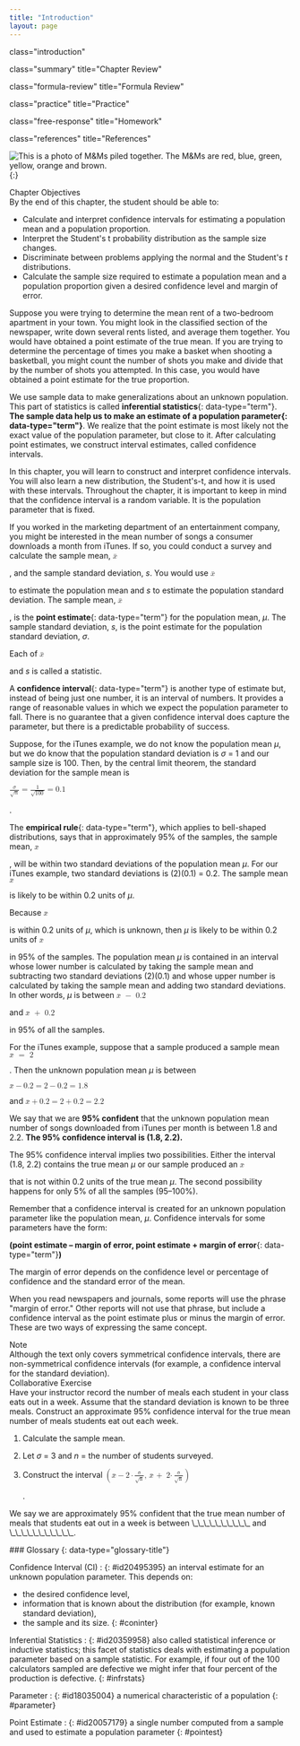 ```yaml
---
title: "Introduction"
layout: page
---
```



<cnx-pi data-type="cnx.flag.introduction"> class="introduction" </cnx-pi>

<cnx-pi data-type="cnx.eoc">class="summary" title="Chapter Review"</cnx-pi>

<cnx-pi data-type="cnx.eoc">class="formula-review" title="Formula Review"</cnx-pi>

<cnx-pi data-type="cnx.eoc">class="practice" title="Practice"</cnx-pi>

<cnx-pi data-type="cnx.eoc">class="free-response" title="Homework"</cnx-pi>

<cnx-pi data-type="cnx.eoc">class="references" title="References"</cnx-pi>

 ![This is a photo of M&amp;Ms piled together. The M&amp;Ms are red, blue, green, yellow, orange and brown.](../resources/CNX_Stats_C08_CO.jpg "Have you ever wondered what the average number of M&amp;Ms in a bag at the grocery store is? You can use confidence intervals to answer this question. (credit: comedy_nose/flickr)"){:}

<div data-type="note" data-has-label="true" class="chapter-objectives" data-label="" markdown="1">
<div data-type="title">
Chapter Objectives
</div>
By the end of this chapter, the student should be able to:

* Calculate and interpret confidence intervals for estimating a population mean and a population proportion.
* Interpret the Student\'s t probability distribution as the sample size changes.
* Discriminate between problems applying the normal and the Student\'s *t* distributions.
* Calculate the sample size required to estimate a population mean and a population proportion given a desired confidence level and margin of error.

</div>

Suppose you were trying to determine the mean rent of a two-bedroom apartment in your town. You might look in the classified section of the newspaper, write down several rents listed, and average them together. You would have obtained a point estimate of the true mean. If you are trying to determine the percentage of times you make a basket when shooting a basketball, you might count the number of shots you make and divide that by the number of shots you attempted. In this case, you would have obtained a point estimate for the true proportion.

We use sample data to make generalizations about an unknown population. This part of statistics is called **inferential statistics**{: data-type="term"}. **The sample data help us to make an estimate of a population **parameter**{: data-type="term"}**. We realize that the point estimate is most likely not the exact value of the population parameter, but close to it. After calculating point estimates, we construct interval estimates, called confidence intervals.

In this chapter, you will learn to construct and interpret confidence intervals. You will also learn a new distribution, the Student\'s-t, and how it is used with these intervals. Throughout the chapter, it is important to keep in mind that the confidence interval is a random variable. It is the population parameter that is fixed.

If you worked in the marketing department of an entertainment company, you might be interested in the mean number of songs a consumer downloads a month from iTunes. If so, you could conduct a survey and calculate the sample mean, <math xmlns="http://www.w3.org/1998/Math/MathML"> <mover accent="true"> <mi>x</mi> <mo>¯</mo> </mover> </math>

, and the sample standard deviation, *s*. You would use <math xmlns="http://www.w3.org/1998/Math/MathML"> <mover accent="true"> <mi>x</mi> <mo>¯</mo> </mover> </math>

 to estimate the population mean and *s* to estimate the population standard deviation. The sample mean, <math xmlns="http://www.w3.org/1998/Math/MathML"> <mover accent="true"> <mi>x</mi> <mo>¯</mo> </mover> </math>

, is the **point estimate**{: data-type="term"} for the population mean, *μ*. The sample standard deviation, *s*, is the point estimate for the population standard deviation, *σ*.

Each of <math xmlns="http://www.w3.org/1998/Math/MathML"> <mover accent="true"> <mi>x</mi> <mo>¯</mo> </mover> </math>

 and *s* is called a statistic.

A **confidence interval**{: data-type="term"} is another type of estimate but, instead of being just one number, it is an interval of numbers. It provides a range of reasonable values in which we expect the population parameter to fall. There is no guarantee that a given confidence interval does capture the parameter, but there is a predictable probability of success.

Suppose, for the iTunes example, we do not know the population mean *μ*, but we do know that the population standard deviation is *σ* = 1 and our sample size is 100. Then, by the central limit theorem, the standard deviation for the sample mean is

<math xmlns="http://www.w3.org/1998/Math/MathML"> <mrow> <mfrac> <mi>σ</mi> <mrow> <msqrt> <mi>n</mi> </msqrt> </mrow> </mfrac> <mo>=</mo><mfrac> <mn>1</mn> <mrow> <msqrt> <mrow> <mn>100</mn> </mrow> </msqrt> </mrow> </mfrac> <mo>=</mo><mn>0.1</mn> </mrow> </math>

.

The **empirical rule**{: data-type="term"}, which applies to bell-shaped distributions, says that in approximately 95% of the samples, the sample mean, <math xmlns="http://www.w3.org/1998/Math/MathML"> <mover accent="true"> <mi>x</mi> <mo>¯</mo> </mover> </math>

, will be within two standard deviations of the population mean *μ*. For our iTunes example, two standard deviations is (2)(0.1) = 0.2. The sample mean <math xmlns="http://www.w3.org/1998/Math/MathML"> <mover accent="true"> <mi>x</mi> <mo>¯</mo> </mover> </math>

 is likely to be within 0.2 units of *μ*.

Because <math xmlns="http://www.w3.org/1998/Math/MathML"> <mover accent="true"> <mi>x</mi> <mo>¯</mo> </mover> </math>

 is within 0.2 units of *μ*, which is unknown, then *μ* is likely to be within 0.2 units of <math xmlns="http://www.w3.org/1998/Math/MathML"> <mover accent="true"> <mi>x</mi> <mo>¯</mo> </mover> </math>

 in 95% of the samples. The population mean *μ* is contained in an interval whose lower number is calculated by taking the sample mean and subtracting two standard deviations (2)(0.1) and whose upper number is calculated by taking the sample mean and adding two standard deviations. In other words, *μ* is between <math xmlns="http://www.w3.org/1998/Math/MathML"> <mrow> <mover accent="true"> <mi>x</mi> <mo>¯</mo> </mover> <mtext> </mtext><mo>−</mo><mtext> 0</mtext><mtext>.2</mtext> </mrow> </math>

 and <math xmlns="http://www.w3.org/1998/Math/MathML"> <mrow> <mover accent="true"> <mi>x</mi> <mo>¯</mo> </mover> <mtext> </mtext><mo>+</mo><mtext> 0</mtext><mtext>.2</mtext> </mrow> </math>

 in 95% of all the samples.

For the iTunes example, suppose that a sample produced a sample mean <math xmlns="http://www.w3.org/1998/Math/MathML"> <mrow> <mover accent="true"> <mi>x</mi> <mo>¯</mo> </mover> <mtext> </mtext><mo>=</mo><mtext> 2</mtext> </mrow> </math>

. Then the unknown population mean *μ* is between

<math xmlns="http://www.w3.org/1998/Math/MathML"> <mrow> <mover accent="true"> <mi>x</mi> <mo>¯</mo> </mover> <mo>−</mo><mn>0.2</mn><mo>=</mo><mn>2</mn><mo>−</mo><mn>0.2</mn><mo>=</mo><mn>1.8</mn> </mrow> </math>

 and <math xmlns="http://www.w3.org/1998/Math/MathML"> <mrow> <mover accent="true"> <mi>x</mi> <mo>¯</mo> </mover> <mo>+</mo><mn>0.2</mn><mo>=</mo><mn>2</mn><mo>+</mo><mn>0.2</mn><mo>=</mo><mn>2.2</mn> </mrow> </math>

We say that we are **95% confident** that the unknown population mean number of songs downloaded from iTunes per month is between 1.8 and 2.2. **The 95% confidence interval is (1.8, 2.2).**

The 95% confidence interval implies two possibilities. Either the interval (1.8, 2.2) contains the true mean *μ* or our sample produced an <math xmlns="http://www.w3.org/1998/Math/MathML"> <mover accent="true"> <mi>x</mi> <mo>¯</mo> </mover> </math>

 that is not within 0.2 units of the true mean *μ*. The second possibility happens for only 5% of all the samples (95–100%).

Remember that a confidence interval is created for an unknown population parameter like the population mean, *μ*. Confidence intervals for some parameters have the form:

<strong>(point estimate – margin of error, point estimate + </strong> **margin of error**{: data-type="term"}**)**

The margin of error depends on the confidence level or percentage of confidence and the standard error of the mean.

When you read newspapers and journals, some reports will use the phrase \"margin of error.\" Other reports will not use that phrase, but include a confidence interval as the point estimate plus or minus the margin of error. These are two ways of expressing the same concept.

<div data-type="note" data-has-label="true" id="eip-882" data-label="" markdown="1">
<div data-type="title">
Note
</div>
Although the text only covers symmetrical confidence intervals, there are non-symmetrical confidence intervals (for example, a confidence interval for the standard deviation).

</div>

<div data-type="note" data-has-label="true" class="statistics collab" data-label="" markdown="1">
<div data-type="title">
Collaborative Exercise
</div>
Have your instructor record the number of meals each student in your class eats out in a week. Assume that the standard deviation is known to be three meals. Construct an approximate 95% confidence interval for the true mean number of meals students eat out each week.

1.  Calculate the sample mean.
2.  Let *σ* = 3 and *n* = the number of students surveyed.
3.  Construct the interval
    <math xmlns="http://www.w3.org/1998/Math/MathML"> <mrow> <mrow><mo>(</mo> <mrow> <mrow> <mrow> <mover accent="true"> <mi>x</mi> <mo>¯</mo> </mover> <mo>−</mo><mtext>2</mtext> </mrow> <mo>⋅</mo></mrow><mrow> <mrow> <mfrac> <mtext>σ</mtext> <mrow> <msqrt> <mtext>n</mtext> </msqrt> </mrow> </mfrac> </mrow> </mrow><mtext>, </mtext><mover accent="true"> <mi>x</mi> <mo>¯</mo> </mover> <mtext> + </mtext><mrow> <mtext>2</mtext> <mo>⋅</mo></mrow><mrow> <mrow> <mfrac> <mtext>σ</mtext> <mrow> <msqrt> <mtext>n</mtext> </msqrt> </mrow> </mfrac> </mrow> </mrow> </mrow> <mo>)</mo></mrow> </mrow> </math>
    
    .

We say we are approximately 95% confident that the true mean number of meals that students eat out in a week is between \\\_\\\_\\\_\\\_\\\_\\\_\\\_\\\_\\\_\\\_ and \\\_\\\_\\\_\\\_\\\_\\\_\\\_\\\_\\\_\\\_\\\_.

</div>

<div data-type="glossary" markdown="1">
### Glossary
{: data-type="glossary-title"}

Confidence Interval (CI)
: {: #id20495395} an interval estimate for an unknown population parameter. This depends on:
  * the desired confidence level,
  * information that is known about the distribution (for example, known standard deviation),
  * the sample and its size.
{: #coninter}

Inferential Statistics
: {: #id20359958} also called statistical inference or inductive statistics; this facet of statistics deals with estimating a population parameter based on a sample statistic. For example, if four out of the 100 calculators sampled are defective we might infer that four percent of the production is defective.
{: #infrstats}

Parameter
: {: #id18035004} a numerical characteristic of a population
{: #parameter}

Point Estimate
: {: #id20057179} a single number computed from a sample and used to estimate a population parameter
{: #pointest}

</div>

